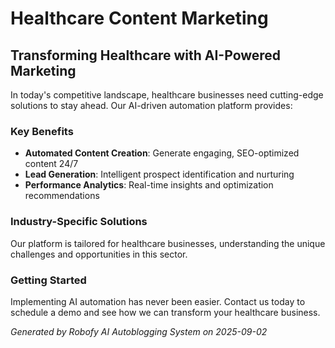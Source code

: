 # Healthcare Content Marketing

## Transforming Healthcare with AI-Powered Marketing

In today's competitive landscape, healthcare businesses need cutting-edge solutions to stay ahead. Our AI-driven automation platform provides:

### Key Benefits
- **Automated Content Creation**: Generate engaging, SEO-optimized content 24/7
- **Lead Generation**: Intelligent prospect identification and nurturing
- **Performance Analytics**: Real-time insights and optimization recommendations

### Industry-Specific Solutions
Our platform is tailored for healthcare businesses, understanding the unique challenges and opportunities in this sector.

### Getting Started
Implementing AI automation has never been easier. Contact us today to schedule a demo and see how we can transform your healthcare business.

*Generated by Robofy AI Autoblogging System on 2025-09-02*
